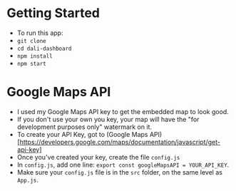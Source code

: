 # Getting Started

- To run this app:
- `git clone `
- `cd dali-dashboard`
- `npm install`
- `npm start`

# Google Maps API

- I used my Google Maps API key to get the embedded map to look good.
- If you don't use your own you key, your map will have the "for development purposes only" watermark on it.
- To create your API Key, got to (Google Maps API)[https://developers.google.com/maps/documentation/javascript/get-api-key]
- Once you've created your key, create the file `config.js`
- In `config.js`, add one line: `export const googleMapsAPI = YOUR_API_KEY`.
- Make sure your `config.js` file is in the `src` folder, on the same level as `App.js`.
